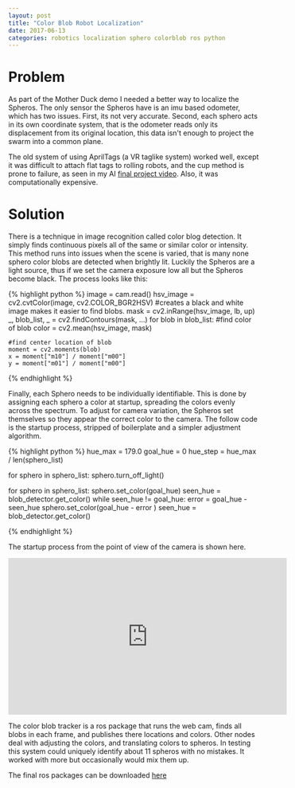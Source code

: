 ```yaml
---
layout: post
title: "Color Blob Robot Localization"
date: 2017-06-13
categories: robotics localization sphero colorblob ros python
---
```


Problem
=============

As part of the Mother Duck demo I needed a better way to localize the Spheros. The only sensor the Spheros have is an imu based odometer, which has two issues. First, its not very accurate. Second, each sphero acts in its own coordinate system, that is the odometer reads only its displacement from its original location, this data isn't enough to project the swarm into a common plane.

The old system of using AprilTags (a VR taglike system) worked well, except it was difficult to attach flat tags to rolling robots, and the cup method is prone to failure, as seen in my AI [final project video](https://www.youtube.com/watch?v=WF05LLP_99U&t=69s). Also, it was computationally expensive. 

Solution
========

There is a technique in image recognition called color blog detection. It simply finds continuous pixels all of the same or similar color or intensity. This method runs into issues when the scene is varied, that is many none sphero color blobs are detected when brightly lit. Luckily the Spheros are a light source, thus if we set the camera exposure low all but the Spheros become black. The process looks like this:

{% highlight python %}
image = cam.read()
hsv_image = cv2.cvtColor(image, cv2.COLOR_BGR2HSV)
#creates a black and white image makes it easier to find blobs.
mask = cv2.inRange(hsv_image, lb, up)
_, blob_list, _ = cv2.findContours(mask, ...)
for blob in blob_list:
    #find color of blob
    color = cv2.mean(hsv_image, mask)

    #find center location of blob
    moment = cv2.moments(blob)
    x = moment["m10"] / moment["m00"]
    y = moment["m01"] / moment["m00"]

{% endhighlight %}

 Finally, each Sphero needs to be individually identifiable. This is done by assigning each sphero a color at startup, spreading the colors evenly across the spectrum. To adjust for camera variation, the Spheros set themselves so they appear the correct color to the camera. The follow code is the startup process, stripped of boilerplate and a simpler adjustment algorithm.
 
 {% highlight python %}
 hue_max = 179.0
 goal_hue = 0
 hue_step = hue_max / len(sphero_list)

 for sphero in sphero_list:
    sphero.turn_off_light()

for sphero in sphero_list:
    sphero.set_color(goal_hue)
    seen_hue = blob_detector.get_color()
    while seen_hue != goal_hue:
        error = goal_hue - seen_hue
        sphero.set_color(goal_hue - error )
        seen_hue = blob_detector.get_color()

{% endhighlight %}

The startup process from the point of view of the camera is shown here.

<iframe width="560" height="315" src="https://www.youtube.com/embed/fuwC1P1KDzo" frameborder="0" allow="autoplay; encrypted-media" allowfullscreen></iframe>

The color blob tracker is a ros package that runs the web cam, finds all blobs in each frame, and publishes there locations and colors. Other nodes deal with adjusting the colors, and translating colors to spheros. In testing this system could uniquely identify about 11 spheros with no mistakes. It worked with more but occasionally would mix them up.

The final ros packages can be downloaded [here](/data/color_blob.zip)
